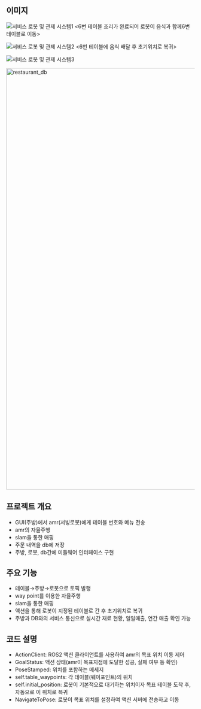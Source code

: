 ## 이미지

![서비스 로봇 및 관제 시스템1](https://github.com/user-attachments/assets/ad8978d6-6492-449f-98b8-944f05dca1ba)
<6번 테이블 조리가 완료되어 로봇이 음식과 함께6번 테이블로 이동>

![서비스 로봇 및 관제 시스템2](https://github.com/user-attachments/assets/a15cc748-3913-4d5e-8f48-19004f0f969c)
<6번 테이블에 음식 배달 후 초기위치로 복귀>

![서비스 로봇 및 관제 시스템3](https://github.com/user-attachments/assets/995810e9-5880-4401-9c61-0fdd81f58784)
<rviz2>

<img width="1125" alt="restaurant_db" src="https://github.com/user-attachments/assets/01b9520a-c832-44ca-966f-266d8ba36055" />
<DB table>



## **프로젝트 개요**

- GUI(주방)에서 amr(서빙로봇)에게 테이블 번호와 메뉴 전송
- amr의 자율주행
- slam을 통한 매핑
- 주문 내역을 db에 저장
- 주방, 로봇, db간에 미들웨어 인터페이스 구현

## **주요 기능**

- 테이블→주방→로봇으로 토픽 발행
- way point를 이용한 자율주행
- slam을 통한 매핑
- 액션을 통해 로봇이 지정된 테이블로 간 후 초기위치로 복귀
- 주방과 DB와의 서비스 통신으로 실시간 재료 현황, 일일매출, 연간 매출 확인 가능

## **코드 설명**

- ActionClient:  ROS2 액션 클라이언트를 사용하여 amr의 목표 위치 이동 제어
- GoalStatus: 액션 상태(amr이 목표지점에 도달한 성공, 실패 여부 등 확인)
- PoseStamped: 위치를 포함하는 메세지
- self.table_waypoints: 각 테이블(웨이포인트)의 위치
- self.initial_position: 로봇이 기본적으로 대기하는 위치이자 목표 테이블 도착 후, 자동으로 이 위치로 복귀
- NavigateToPose: 로봇이 목표 위치를 설정하여 액션 서버에 전송하고 이동
